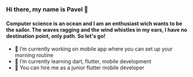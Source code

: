 ### Hi there, my name is Pavel 👋

#### Computer science is an ocean and I am an enthusiast wich wants to be the sailor. The waves ragging and the wind whistles in my ears, I have no destination point, only path. So let's go!

- 🔭 I’m currently working on mobile app where you can set up your morning routine
- 🌱 I’m currently learning dart, flutter, mobile development
- 📳 You can hire me as a junior flutter mobile developer 
<!--
**brennschlus/brennschlus** is a ✨ _special_ ✨ repository because its `README.md` (this file) appears on your GitHub profile.

Here are some ideas to get you started:

- 🔭 I’m currently working on ...
- 🌱 I’m currently learning ...
- 👯 I’m looking to collaborate on ...
- 🤔 I’m looking for help with ...
- 💬 Ask me about ...
- 📫 How to reach me: ...
- 😄 Pronouns: ...
- ⚡ Fun fact: ...
-->
